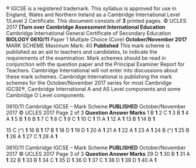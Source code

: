 ® IGCSE is a registered trademark. This syllabus is approved for use in England, Wales and Northern Ireland as a Cambridge International Level 1/Level 2 Certificate. This document consists of **3** printed pages. © UCLES 2017 **[Turn over Cambridge Assessment International Education** Cambridge International General Certificate of Secondary Education **BIOLOGY 0610/11** Paper 1 Multiple Choice (Core) **October/November 2017** MARK SCHEME Maximum Mark: 40 **Published** This mark scheme is published as an aid to teachers and candidates, to indicate the requirements of the examination. Mark schemes should be read in conjunction with the question paper and the Principal Examiner Report for Teachers. Cambridge International will not enter into discussions about these mark schemes. Cambridge International is publishing the mark schemes for the October/November 2017 series for most Cambridge IGCSE®, Cambridge International A and AS Level components and some Cambridge O Level components. 


0610/11 Cambridge IGCSE – Mark Scheme **PUBLISHED** October/November 2017 © UCLES 2017 Page 2 of 3 **Question Answer Marks** 1 B **1** 2 C **1** 3 B **1** 4 A **1** 5 B **1** 6 B **1** 7 C **1** 8 C **1** 9 C **1** 10 C **1** 11 A **1** 12 A **1** 13 B **1** 14 B **1** 

15 C (^) **1** 16 B **1** 17 B **1** 18 D **1** 19 D **1** 20 A **1** 21 A **1** 22 A **1** 23 A **1** 24 B (^) **1** 25 B **1** 26 A **1** 27 C **1** 28 A **1** 


0610/11 Cambridge IGCSE – Mark Scheme **PUBLISHED** October/November 2017 © UCLES 2017 Page 3 of 3 **Question Answer Marks** 29 D **1** 30 B **1** 31 A **1** 32 B **1** 33 B **1** 34 C **1** 35 D **1** 36 D **1** 37 C **1** 38 D **1** 39 D **1** 40 A **1** 


